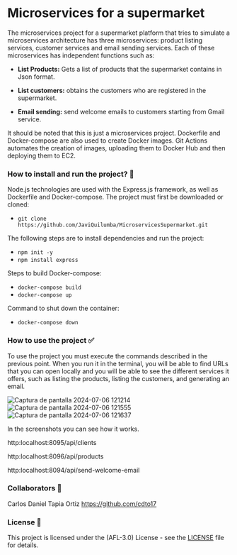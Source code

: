 # Microservices for a supermarket

<p>
The microservices project for a supermarket platform that tries to simulate a microservices architecture has three microservices: product listing services, customer services and email sending services. Each of these microservices has independent functions such as:

- **List Products:** Gets a list of products that the supermarket contains in Json format.

- **List customers:** obtains the customers who are registered in the supermarket.

- **Email sending:** send welcome emails to customers starting from Gmail service.

It should be noted that this is just a microservices project. Dockerfile and Docker-compose are also used to create Docker images. Git Actions automates the creation of images, uploading them to Docker Hub and then deploying them to EC2.
</p>

### How to install and run the project? :wrench:
Node.js technologies are used with the Express.js framework, as well as Dockerfile and Docker-compose.
The project must first be downloaded or cloned:
- `git clone https://github.com/JaviQuilumba/MicroservicesSupermarket.git`

The following steps are to install dependencies and run the project:
- `npm init -y`
- `npm install express`

Steps to build Docker-compose:
- `docker-compose build`
- `docker-compose up`

Command to shut down the container:
- `docker-compose down`

### How to use the project :white_check_mark:
<p>
To use the project you must execute the commands described in the previous point. When you run it in the terminal, you will be able to find URLs that you can open locally and you will be able to see the different services it offers, such as listing the products, listing the customers, and generating an email.
</p>

![Captura de pantalla 2024-07-06 121214](https://github.com/JaviQuilumba/MicroservicesSupermarket/assets/167824357/978c04c7-ad6b-4b0f-8748-ebd0754779a2)
![Captura de pantalla 2024-07-06 121555](https://github.com/JaviQuilumba/MicroservicesSupermarket/assets/167824357/34c668e4-88eb-4f3e-8274-26cff4bea7e7)
![Captura de pantalla 2024-07-06 121637](https://github.com/JaviQuilumba/MicroservicesSupermarket/assets/167824357/c1b070b4-fc0b-4e23-b68b-9659dba26e62)

In the screenshots you can see how it works.

http:localhost:8095/api/clients

http:localhost:8096/api/products

http:localhost:8094/api/send-welcome-email

###  Collaborators  :boy:
Carlos Daniel Tapia Ortiz
https://github.com/cdto17

###  License :page_facing_up:
This project is licensed under the (AFL-3.0) License - see the [LICENSE](https://opensource.org/license/afl-3-0-php) file for details.

